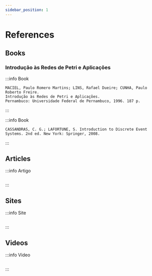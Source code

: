 ```yaml
---
sidebar_position: 1
---
```


# References

## Books

### Introdução às Redes de Petri e Aplicações
:::info Book
```abnt title="Introdução às Redes de Petri e Aplicações"
MACIEL, Paulo Romero Martins; LINS, Rafael Dueire; CUNHA, Paulo Roberto Freire. 
Introdução às Redes de Petri e Aplicações. 
Pernambuco: Universidade Federal de Pernambuco, 1996. 187 p.
```
:::

:::info Book
```abnt title="Introduction to Discrete Event Systems"
CASSANDRAS, C. G.; LAFORTUNE, S. Introduction to Discrete Event Systems. 2nd ed. New York: Springer, 2008.
```
:::

## Articles
:::info Artigo
```abnt title=""

```
:::

## Sites
:::info Site
```abnt title=""

```
:::

## Videos
:::info Video
```abnt title=""

```
:::